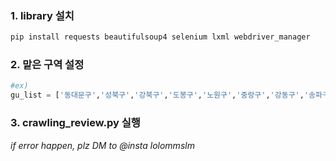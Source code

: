 ### 1. library 설치

```python
pip install requests beautifulsoup4 selenium lxml webdriver_manager
```



### 2. 맡은 구역 설정

```python
#ex)
gu_list = ['동대문구','성북구','강북구','도봉구','노원구','중랑구','강동구','송파구']
```



### 3.  crawling_review.py 실행



*if error happen, plz DM to @insta lolommslm*

